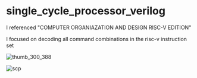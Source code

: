 # single_cycle_processor_verilog





I referenced "COMPUTER ORGANIAZATION AND DESIGN RISC-V EDITION"

I focused on decoding all command combinations in the risc-v instruction set


![thumb_300_388](https://user-images.githubusercontent.com/76850241/232865264-5bcef9a5-9508-4639-b2ec-adeefb72e643.png)


![scp](https://user-images.githubusercontent.com/76850241/232861041-722df8a0-64ed-431e-aafd-448332b5bc41.png)


